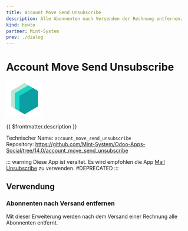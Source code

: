 ```yaml
---
title: Account Move Send Unsubscribe
description: Alle Abonnenten nach Versenden der Rechnung entfernen.
kind: howto
partner: Mint-System
prev: ./dialog
---
```


# Account Move Send Unsubscribe

![icon_oms_box](attachments/icons_odoo_mint_system.png)

{{ $frontmatter.description }}

Technischer Name: `account_move_send_unsubscribe`\
Repository: <https://github.com/Mint-System/Odoo-Apps-Social/tree/14.0/account_move_send_unsubscribe>

::: warning
Diese App ist veraltet. Es wird empfohlen die App [Mail Unsubscribe](Mail%20Unsubscribe) zu verwenden.
#DEPRECATED
:::

## Verwendung

### Abonnenten nach Versand entfernen

Mit dieser Erweiterung werden nach dem Versand einer Rechnung alle Abonnenten entfernt.
